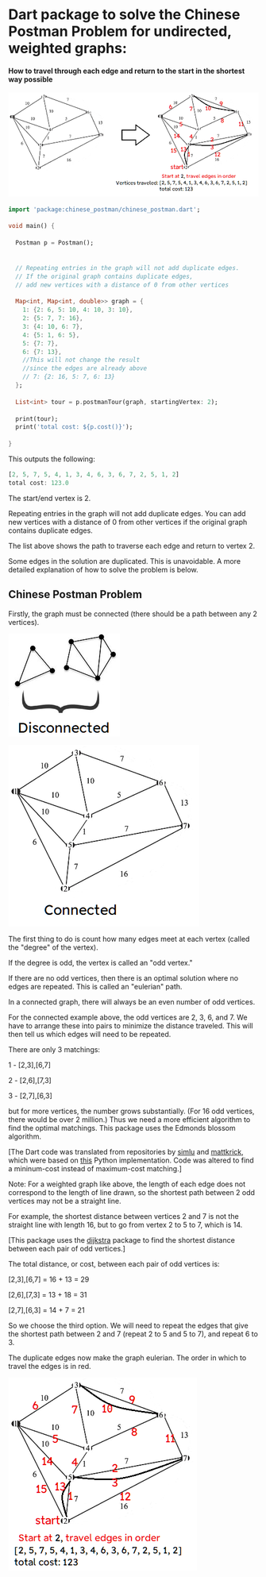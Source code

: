# Dart package to solve the Chinese Postman Problem for undirected, weighted graphs:
#### How to travel through each edge and return to the start in the shortest way possible
![img.png](img.png)

```dart
import 'package:chinese_postman/chinese_postman.dart';

void main() {
  
  Postman p = Postman();

  
  // Repeating entries in the graph will not add duplicate edges. 
  // If the original graph contains duplicate edges,
  // add new vertices with a distance of 0 from other vertices
  
  Map<int, Map<int, double>> graph = {
    1: {2: 6, 5: 10, 4: 10, 3: 10},
    2: {5: 7, 7: 16},
    3: {4: 10, 6: 7},
    4: {5: 1, 6: 5},
    5: {7: 7},
    6: {7: 13},
    //This will not change the result
    //since the edges are already above
    // 7: {2: 16, 5: 7, 6: 13}
  };

  List<int> tour = p.postmanTour(graph, startingVertex: 2);
  
  print(tour);
  print('total cost: ${p.cost()}');

}

```

This outputs the following:
```dart
[2, 5, 7, 5, 4, 1, 3, 4, 6, 3, 6, 7, 2, 5, 1, 2]
total cost: 123.0
```
The start/end vertex is 2. 

Repeating entries in the graph will not add duplicate edges. You can add new vertices with a
distance of 0 from other vertices if the original graph contains duplicate edges.

The list above shows the path to traverse each edge and return to vertex 2.

Some edges in the solution are duplicated. This is unavoidable. A more detailed explanation of how to solve the problem is below.
## Chinese Postman Problem
Firstly, the graph must be connected (there should be a path between any 2 vertices).

![disconnected.png](disconnected.png)

![connected.png](connected.png)


The first thing to do is count how many edges meet at each vertex (called the "degree" of the vertex).

If the degree is odd, the vertex is called an "odd vertex."

If there are no odd vertices, then there is an optimal solution where no edges are repeated. This is called an "eulerian" path.

In a connected graph, there will always be an even number of odd vertices.

For the connected example above, the odd vertices are 2, 3, 6, and 7. We have to arrange these into pairs to minimize the distance traveled. This will then tell us which edges will need to be repeated.

There are only 3 matchings: 

1 - [2,3],[6,7]

2 - [2,6],[7,3]

3 - [2,7],[6,3]

but for more vertices, the number grows substantially. (For 16 odd vertices, there would be over 2 million.) 
Thus we need a more efficient algorithm to find the optimal matchings.
This package uses the Edmonds blossom algorithm. 

[The Dart code was translated from repositories by 
[simlu](https://github.com/simlu/EdmondsBlossom) and
[mattkrick](https://github.com/mattkrick/EdmondsBlossom), which
were based on [this](http://jorisvr.nl/maximummatching.html)
Python implementation. Code was altered to find a mininum-cost instead of maximum-cost matching.]


Note: For a weighted graph like above, the length of each edge does not correspond to the length
of line drawn, so the shortest path between 2 odd vertices may not be a straight line. 

For example, the shortest distance between vertices 2 and 7 is not
the straight line with length 16, but to go from vertex 2 to 5 to 7, which is 14.

[This package uses the [dijkstra](https://pub.dev/packages/dijkstra) 
package to find the shortest distance between each pair of odd vertices.]

The total distance, or cost, between each pair of odd vertices is: 

[2,3],[6,7] = 16 + 13 = 29

[2,6],[7,3] = 13 + 18 = 31

[2,7],[6,3] = 14 + 7 = 21

So we choose the third option. We will need to repeat the edges that
give the shortest path between 2 and 7 (repeat 2 to 5 and 5 to 7), and
repeat 6 to 3.

The duplicate edges now make the graph eulerian. The order in which to travel the edges is in red.

![eulerian.png](eulerian.png)
